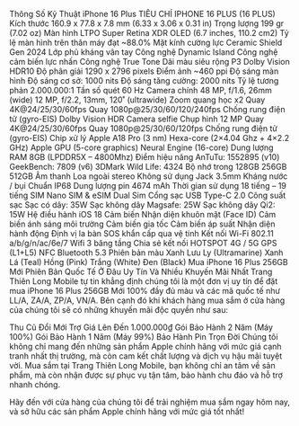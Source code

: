 Thông Số Kỹ Thuật iPhone 16 Plus
TIÊU CHÍ	IPHONE 16 PLUS (16 PLUS)
Kích thước	160.9 x 77.8 x 7.8 mm (6.33 x 3.06 x 0.31 in)
Trọng lượng	199 gr (7.02 oz)
Màn hình	LTPO Super Retina XDR OLED (6.7 inches, 110.2 cm2)
Tỷ lệ màn hình trên thân máy đạt ~88.0%
Mặt kính cường lực Ceramic Shield Gen 2024
Lớp phủ kháng vân tay
Công nghệ Dynamic Island
Công nghệ cảm biến lực nhấn
Công nghệ True Tone
Dãi màu siêu rộng P3
Dolby Vision
HDR10
Độ phân giải	1290 x 2796 pixels
Điểm ảnh	~460 ppi
Độ sáng màn hình	Độ sáng cơ sở: 1000 nits
Độ sáng tăng cường: 2000 nits
Tỷ lệ tương phản	2.000.000:1
Tần số quét	60 Hz
Camera chính	48 MP, f/1.6, 26mm (wide)
12 MP, f/2.2, 13mm, 120˚ (ultrawide)
Zoom quang học x2
Quay 4K@24/25/30/60fps
Quay 1080p@25/30/60/120/240fps
Chống rung điện tử (gyro-EIS)
Dolby Vision HDR
Camera selfie	Chụp hình 12 MP
Quay 4K@24/25/30/60fps
Quay 1080p@25/30/60/120fps
Chống rung điện tử (gyro-EIS)
Chip xử lý	Apple A18 Pro (3 nm)
Hexa-core (2×4.04 Ghz + 4×2.2 GHz)
Apple GPU (5-core graphics)
Neural Engine (16-core)
Dung lượng RAM	8GB (LPDDR5X – 4800Mhz)
Điểm hiệu năng	AnTuTu: 1552895 (v10)
GeekBench: 7809 (v6)
3DMark Wild Life: 4324
Bộ nhớ trong	128GB
256GB
512GB
Âm thanh	Loa ngoài stereo
Không sử dụng Jack 3.5mm
Kháng nước / bụi	Chuẩn IP68
Dung lượng pin	4674 mAh
Thời gian sử dụng	18 tiếng – 19 tiếng
SIM	Nano SIM & eSIM
Dual Sim
Cổng sạc	USB Type-C 2.0
Công suất sạc	Sạc có dây: 35W
Sạc không dây Magsafe: 25W
Sạc không dây Qi2: 15W
Hệ điều hành	iOS 18
Cảm biến	Nhận diện khuôn mặt (Face ID)
Cảm biến ánh sáng môi trường
Cảm biến gia tốc
Cảm biến áp suất
Nhận diện hành động
Định vị la bàn
SOS khẩn cấp qua vệ tinh
Kết nối	Wi-Fi 802.11 a/b/g/n/ac/6e/7
Wifi 3 băng tầng
Chia sẻ kết nối HOTSPOT
4G / 5G
GPS (L1+L5)
NFC
Bluetooth 5.3
Phiên bản màu	Xanh Lưu Ly (Ultramarine)
Xanh Lá (Teal)
Hồng (Pink)
Trắng (White)
Đen (Black)
Mua iPhone 16 Plus 256GB Mới Phiên Bản Quốc Tế Ở Đâu Uy Tín Và Nhiều Khuyến Mãi Nhất
Trang Thiên Long Mobile tự tin khẳng định chúng tôi là một đơn vị uy tín để đặt mua iPhone 16 Plus 256GB Mới 100% đầy đủ màu và các mã quốc tế như LL/A, ZA/A, ZP/A, VN/A. Bên cạnh đó khi khách hàng mua sắm ở cửa hàng của chúng tôi sẽ có những khuyến mãi độc quyền như sau:

Thu Cũ Đổi Mới Trợ Giá Lên Đến 1.000.000₫
Gói Bảo Hành 2 Năm (Máy 100%)
Gói Bảo Hành 1 Năm (Máy 99%)
Bảo Hành Pin Trọn Đời
Chúng tôi không chỉ mang đến những sản phẩm Apple chính hãng với mức giá cạnh tranh nhất thị trường, mà còn cam kết chất lượng và dịch vụ hậu mãi tuyệt vời. Mua sắm tại Trang Thiên Long Mobile, bạn không chỉ an tâm về sản phẩm, mà còn nhận được sự phục vụ tận tâm, bảo hành chu đáo và hỗ trợ nhanh chóng.

Hãy đến với cửa hàng của chúng tôi để trải nghiệm mua sắm ngay hôm nay, và sở hữu các sản phẩm Apple chính hãng với mức giá tốt nhất!